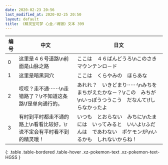 ```yaml
---
date: 2020-02-23 20:56
last_modified_at: 2020-02-25 20:50
layout: default
title: 《精灵宝可梦 心金／魂银》文本 399
---
```

| 编号 | 中文 | 日文 |
| ---- | ---- | ---- |
| 0 | 这里是４６号道路\n前面是山脉之路 | ここは　４６ばんどうろ\nこのさき　マウンテンロ－ド |
| 1 | 这里是暗黑洞穴 | ここは　くらやみの　ほらあな |
| 2 | 哎哎？走不通⋯⋯\n走错路了？\r不知道这条路\f是单向通行的。 | あれれ？　いきどまり⋯⋯\nみちを　まちがえたかな－？\rこの　みちが\nいっぽうつうこう　だなんて\fしらなかったよ |
| 3 | 有时到平时都走不通的路上\n看看比较好，\r说不定会有平时看不到的精灵哦！ | いつも　とおらない　みちに\nたまには　いってみると　いいよ\rふだんは　であわない　ポケモンが\nいるかも　しれないからね！ |
{: .table .table-bordered .table-hover .xz-pokemon-text .xz-pokemon-text-HGSS }